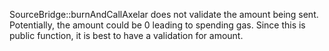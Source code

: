 SourceBridge::burnAndCallAxelar does not validate the amount being sent. Potentially, the amount could be 0 leading to spending gas. Since this is public function, it is best to have a validation for amount.